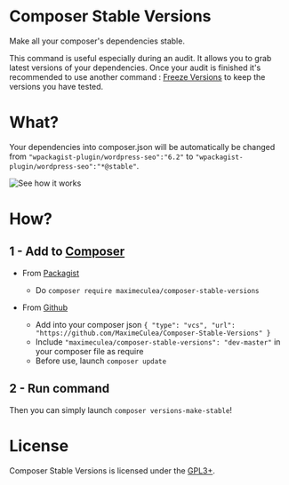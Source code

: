# Composer Stable Versions
Make all your composer's dependencies stable.

This command is useful especially during an audit. It allows you to grab latest versions of your dependencies.
Once your audit is finished it's recommended to use another command : [Freeze Versions](https://github.com/MaximeCulea/Composer-Freeze-Versions) to keep the versions you have tested.

# What?
Your dependencies into composer.json will be automatically be changed from `"wpackagist-plugin/wordpress-seo":"6.2"` to `"wpackagist-plugin/wordpress-seo":"*@stable"`.

![See how it works](https://media.giphy.com/media/kFIBMBqzwh8OAjt2XJ/giphy.gif)

# How?
## 1 - Add to [Composer](http://composer.rarst.net/)

- From [Packagist](https://packagist.org/packages/maximeculea/composer-stable-versions)
  - Do `composer require maximeculea/composer-stable-versions`
  
- From [Github](https://github.com/MaximeCulea/Composer-Stable-Versions)
  - Add into your composer json `{ "type": "vcs", "url": "https://github.com/MaximeCulea/Composer-Stable-Versions" }`
  - Include `"maximeculea/composer-stable-versions": "dev-master"` in your composer file as require
  - Before use, launch `composer update`

## 2 - Run command
Then you can simply launch `composer versions-make-stable`!

# License
Composer Stable Versions is licensed under the [GPL3+](LICENSE.md).
